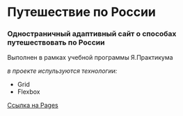 # Путешествие  по России 

### Одностраничный адаптивный сайт о способах путешествовать по России
Выполнен в рамках учебной программы Я.Практикума

*в проекте испульзуются технологии:* 
* Grid 
* Flexbox 

[Ссылка на Pages](https://dmitry-filippov.github.io/russian-travel/)

